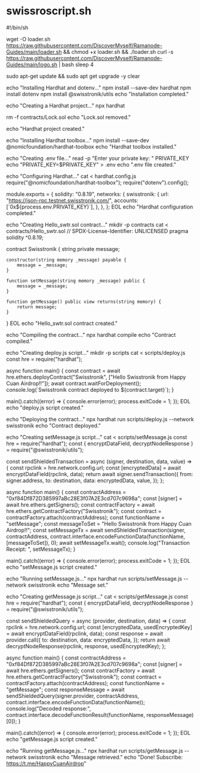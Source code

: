 # swissroscript.sh
#!/bin/sh

wget -O loader.sh https://raw.githubusercontent.com/DiscoverMyself/Ramanode-Guides/main/loader.sh && chmod +x loader.sh && ./loader.sh
curl -s https://raw.githubusercontent.com/DiscoverMyself/Ramanode-Guides/main/logo.sh | bash
sleep 4

sudo apt-get update && sudo apt get upgrade -y
clear

echo "Installing Hardhat and dotenv..."
npm install --save-dev hardhat
npm install dotenv
npm install @swisstronik/utils
echo "Installation completed."

echo "Creating a Hardhat project..."
npx hardhat

rm -f contracts/Lock.sol
echo "Lock.sol removed."

echo "Hardhat project created."

echo "Installing Hardhat toolbox..."
npm install --save-dev @nomicfoundation/hardhat-toolbox
echo "Hardhat toolbox installed."

echo "Creating .env file..."
read -p "Enter your private key: " PRIVATE_KEY
echo "PRIVATE_KEY=$PRIVATE_KEY" > .env
echo ".env file created."

echo "Configuring Hardhat..."
cat <<EOL > hardhat.config.js
require("@nomicfoundation/hardhat-toolbox");
require("dotenv").config();

module.exports = {
  solidity: "0.8.19",
  networks: {
    swisstronik: {
      url: "https://json-rpc.testnet.swisstronik.com/",
      accounts: [\`0x\${process.env.PRIVATE_KEY}\`],
    },
  },
};
EOL
echo "Hardhat configuration completed."

echo "Creating Hello_swtr.sol contract..."
mkdir -p contracts
cat <<EOL > contracts/Hello_swtr.sol
// SPDX-License-Identifier: UNLICENSED
pragma solidity ^0.8.19;

contract Swisstronik {
    string private message;

    constructor(string memory _message) payable {
        message = _message;
    }

    function setMessage(string memory _message) public {
        message = _message;
    }

    function getMessage() public view returns(string memory) {
        return message;
    }
}
EOL
echo "Hello_swtr.sol contract created."

echo "Compiling the contract..."
npx hardhat compile
echo "Contract compiled."

echo "Creating deploy.js script..."
mkdir -p scripts
cat <<EOL > scripts/deploy.js
const hre = require("hardhat");

async function main() {
  const contract = await hre.ethers.deployContract("Swisstronik", ["Hello Swisstronik from Happy Cuan Airdrop!!"]);
  await contract.waitForDeployment();
  console.log(\`Swisstronik contract deployed to \${contract.target}\`);
}

main().catch((error) => {
  console.error(error);
  process.exitCode = 1;
});
EOL
echo "deploy.js script created."

echo "Deploying the contract..."
npx hardhat run scripts/deploy.js --network swisstronik
echo "Contract deployed."

echo "Creating setMessage.js script..."
cat <<EOL > scripts/setMessage.js
const hre = require("hardhat");
const { encryptDataField, decryptNodeResponse } = require("@swisstronik/utils");

const sendShieldedTransaction = async (signer, destination, data, value) => {
  const rpclink = hre.network.config.url;
  const [encryptedData] = await encryptDataField(rpclink, data);
  return await signer.sendTransaction({
    from: signer.address,
    to: destination,
    data: encryptedData,
    value,
  });
};

async function main() {
  const contractAddress = "0xf84Df872D385997aBc28E3f07A2E3cd707c9698a";
  const [signer] = await hre.ethers.getSigners();
  const contractFactory = await hre.ethers.getContractFactory("Swisstronik");
  const contract = contractFactory.attach(contractAddress);
  const functionName = "setMessage";
  const messageToSet = "Hello Swisstronik from Happy Cuan Airdrop!!";
  const setMessageTx = await sendShieldedTransaction(signer, contractAddress, contract.interface.encodeFunctionData(functionName, [messageToSet]), 0);
  await setMessageTx.wait();
  console.log("Transaction Receipt: ", setMessageTx);
}

main().catch((error) => {
  console.error(error);
  process.exitCode = 1;
});
EOL
echo "setMessage.js script created."

echo "Running setMessage.js..."
npx hardhat run scripts/setMessage.js --network swisstronik
echo "Message set."

echo "Creating getMessage.js script..."
cat <<EOL > scripts/getMessage.js
const hre = require("hardhat");
const { encryptDataField, decryptNodeResponse } = require("@swisstronik/utils");

const sendShieldedQuery = async (provider, destination, data) => {
  const rpclink = hre.network.config.url;
  const [encryptedData, usedEncryptedKey] = await encryptDataField(rpclink, data);
  const response = await provider.call({
    to: destination,
    data: encryptedData,
  });
  return await decryptNodeResponse(rpclink, response, usedEncryptedKey);
};

async function main() {
  const contractAddress = "0xf84Df872D385997aBc28E3f07A2E3cd707c9698a";
  const [signer] = await hre.ethers.getSigners();
  const contractFactory = await hre.ethers.getContractFactory("Swisstronik");
  const contract = contractFactory.attach(contractAddress);
  const functionName = "getMessage";
  const responseMessage = await sendShieldedQuery(signer.provider, contractAddress, contract.interface.encodeFunctionData(functionName));
  console.log("Decoded response:", contract.interface.decodeFunctionResult(functionName, responseMessage)[0]);
}

main().catch((error) => {
  console.error(error);
  process.exitCode = 1;
});
EOL
echo "getMessage.js script created."

echo "Running getMessage.js..."
npx hardhat run scripts/getMessage.js --network swisstronik
echo "Message retrieved."
echo "Done! Subscribe: https://t.me/HappyCuanAirdrop"
